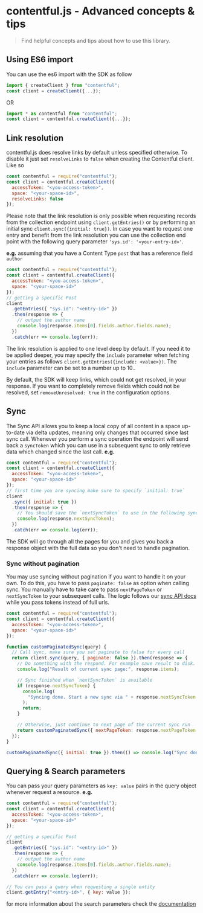 # contentful.js - Advanced concepts & tips

> Find helpful concepts and tips about how to use this library.

## Using ES6 import

You can use the es6 import with the SDK as follow

```js
import { createClient } from "contentful";
const client = createClient({...});
```

OR

```js
import * as contentful from "contentful";
const client = contentful.createClient({...});
```

## Link resolution

contentful.js does resolve links by default unless specified otherwise.
To disable it just set `resolveLinks` to `false` when creating the Contentful client. Like so

```js
const contentful = require("contentful");
const client = contentful.createClient({
  accessToken: "<you-access-token>",
  space: "<your-space-id>",
  resolveLinks: false
});
```

Please note that the link resolution is only possible when requesting records from the collection endpoint using `client.getEntries()` or by performing an initial sync `client.sync({initial: true})`. In case you want to request one entry and benefit from the link resolution you can use the collection end point with the following query parameter `'sys.id': '<your-entry-id>'`.

**e.g.** assuming that you have a Content Type `post` that has a reference field `author`

```js
const contentful = require("contentful");
const client = contentful.createClient({
  accessToken: "<you-access-token>",
  space: "<your-space-id>"
});
// getting a specific Post
client
  .getEntries({ "sys.id": "<entry-id>" })
  .then(response => {
    // output the author name
    console.log(response.items[0].fields.author.fields.name);
  })
  .catch(err => console.log(err));
```

The link resolution is applied to one level deep by default. If you need it to be applied deeper, you may specify the `include` parameter when fetching your entries as follows `client.getEntries({include: <value>})`. The `include` parameter can be set to a number up to 10..

By default, the SDK will keep links, which could not get resolved, in your response. If you want to completely remove fields which could not be resolved, set `removeUnresolved: true` in the configuration options.

## Sync

The Sync API allows you to keep a local copy of all content in a space up-to-date via delta updates, meaning only changes that occurred since last sync call.
Whenever you perform a sync operation the endpoint will send back a `syncToken` which you can use in a subsequent sync to only retrieve data which changed since the last call.
**e.g.**

```js
const contentful = require("contentful");
const client = contentful.createClient({
  accessToken: "<you-access-token>",
  space: "<your-space-id>"
});
// first time you are syncing make sure to specify `initial: true`
client
  .sync({ initial: true })
  .then(response => {
    // You should save the `nextSyncToken` to use in the following sync
    console.log(response.nextSyncToken);
  })
  .catch(err => console.log(err));
```

The SDK will go through all the pages for you and gives you back a response object with the full data so you don't need to handle pagination.

### Sync without pagination

You may use syncing without pagination if you want to handle it on your own. To do this, you have to pass `paginate: false` as option when calling sync. You manually have to take care to pass `nextPageToken` or `nextSyncToken` to your subsequent calls. The logic follows our [sync API docs](https://www.contentful.com/developers/docs/references/content-delivery-api/#/reference/synchronization/pagination-and-subsequent-syncs) while you pass tokens instead of full urls.

```js
const contentful = require("contentful");
const client = contentful.createClient({
  accessToken: "<you-access-token>",
  space: "<your-space-id>"
});

function customPaginatedSync(query) {
  // Call sync, make sure you set paginate to false for every call
  return client.sync(query, { paginate: false }).then(response => {
    // Do something with the respond. For example save result to disk.
    console.log("Result of current sync page:", response.items);

    // Sync finished when `nextSyncToken` is available
    if (response.nextSyncToken) {
      console.log(
        "Syncing done. Start a new sync via " + response.nextSyncToken
      );
      return;
    }

    // Otherwise, just continue to next page of the current sync run
    return customPaginatedSync({ nextPageToken: response.nextPageToken });
  });
}

customPaginatedSync({ initial: true }).then(() => console.log("Sync done"));
```

## Querying & Search parameters

You can pass your query parameters as `key: value` pairs in the query object whenever request a resource.
**e.g.**

```js
const contentful = require("contentful");
const client = contentful.createClient({
  accessToken: "<you-access-token>",
  space: "<your-space-id>"
});

// getting a specific Post
client
  .getEntries({ "sys.id": "<entry-id>" })
  .then(response => {
    // output the author name
    console.log(response.items[0].fields.author.fields.name);
  })
  .catch(err => console.log(err));

// You can pass a query when requesting a single entity
client.getEntry("<entry-id>", { key: value });
```

for more information about the search parameters check the [documentation](https://www.contentful.com/developers/docs/references/content-delivery-api/#/reference/search-parameters)
